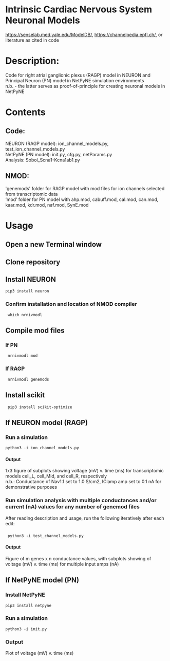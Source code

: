 # Intrinsic Cardiac Nervous System Neuronal Models
https://senselab.med.yale.edu/ModelDB/, https://channelpedia.epfl.ch/, or literature as cited in code

# Description: 
Code for right atrial ganglionic plexus (RAGP) model in NEURON and Principal Neuron (PN) model in NetPyNE simulation environments\
n.b. - the latter serves as proof-of-principle for creating neuronal models in NetPyNE

# Contents
## Code:
  NEURON (RAGP model): ion_channel_models.py, test_ion_channel_models.py\
  NetPyNE (PN model): init.py, cfg.py, netParams.py\
  Analysis: Sobol_Scna1-Kcna1ab1.py
## NMOD:
  'genemods' folder for RAGP model with mod files for ion channels selected from transcriptomic data\
  ‘mod’ folder for PN model with ahp.mod, cabuff.mod, cal.mod, can.mod, kaar.mod, kdr.mod, naf.mod, SynE.mod
# Usage
## Open a new Terminal window
## Clone repository
## Install NEURON
    pip3 install neuron  
### Confirm installation and location of NMOD compiler
     which nrnivmodl     
## Compile mod files
### If PN
     nrnivmodl mod
### If RAGP
     nrnivmodl genemods
## Install scikit
     pip3 install scikit-optimize
        
## If NEURON model (RAGP)
### Run a simulation
    python3 -i ion_channel_models.py
#### Output
  1x3 figure of subplots showing voltage (mV) v. time (ms) for transcriptomic models cell_L, cell_Mid, and
  cell_R, respectively\
  n.b.: Conductance of Nav1.1 set to 1.0 S/cm2, IClamp amp set to 0.1 nA for demonstrative purposes
### Run simulation analysis with multiple conductances and/or current (nA) values for any number of genemod files
  After reading description and usage, run the following iteratively after each edit:
###  
     python3 -i test_channel_models.py
#### Output
  Figure of m genes x n conductance values, with subplots showing of voltage (mV) v. time (ms) for multiple input amps (nA)
    
## If NetPyNE model (PN)
### Install NetPyNE
    pip3 install netpyne
### Run a simulation
    python3 -i init.py
### Output
  Plot of voltage (mV) v. time (ms)
